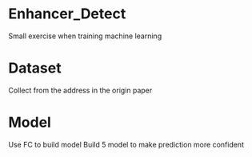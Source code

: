 # Enhancer_Detect
Small exercise when training machine learning
# Dataset
Collect from the address in the origin paper
# Model
Use FC to build model
Build 5 model to make prediction more confident
